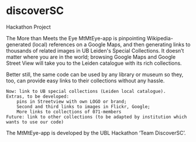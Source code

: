 # discoverSC
Hackathon Project

The More than Meets the Eye MtMtEye-app is pinpointing Wikipedia-generated (local) references on a Google Maps, and then generating links to thousands of related images in UB Leiden's Special Collections. It doesn’t matter where you are in the world; browsing Google Maps and Google Street View will take you to the Leiden catalogue with its rich collections.

Better still, the same code can be used by any library or museum so they, too, can provide easy links to their collections without any hassle.

    Now: link to UB special collections (Leiden local catalogue). 
    Extras, to be developed:
        pins in Streetview with own LOGO or brand;
        Second and third links to images in Flickr, Google;
        More links to collections of 071-members
    Future: link to other collections (to be adapted by institution which wants to use our code)


The MtMtEye-app is developed by the UBL Hackathon ‘Team DiscoverSC’.
